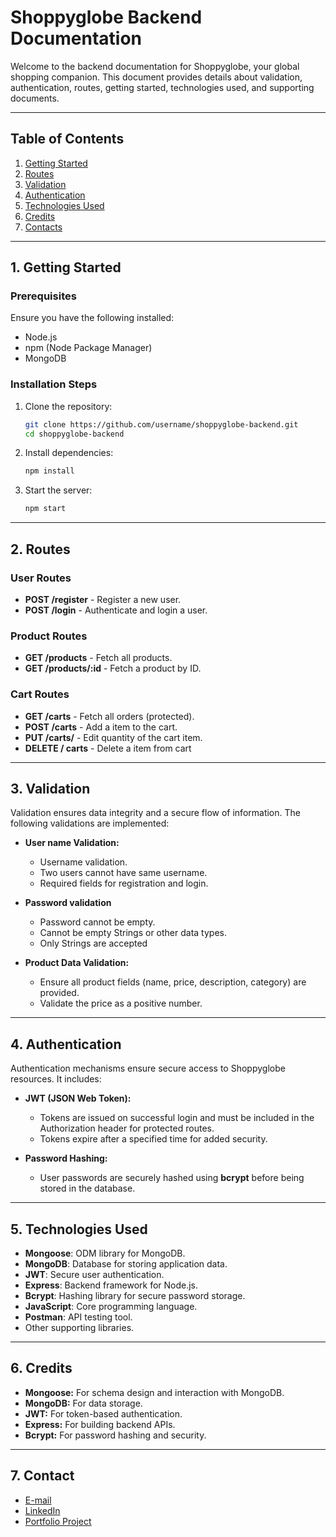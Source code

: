 # Shoppyglobe Backend Documentation

Welcome to the backend documentation for Shoppyglobe, your global shopping companion. This document provides details about validation, authentication, routes, getting started, technologies used, and supporting documents.

---

## Table of Contents

1. [Getting Started](#1-getting-started)
2. [Routes](#2-routes)
3. [Validation](#3-validation)
4. [Authentication](#4-authentication)
5. [Technologies Used](#5-technologies-used)
6. [Credits](#6-credits)
7. [Contacts](#7-contact)

---

## 1. Getting Started

### Prerequisites
Ensure you have the following installed:
- Node.js
- npm (Node Package Manager)
- MongoDB

### Installation Steps
1. Clone the repository:
   ```bash
   git clone https://github.com/username/shoppyglobe-backend.git
   cd shoppyglobe-backend
   ```

2. Install dependencies:
   ```bash
   npm install
   ```

4. Start the server:
   ```bash
   npm start
   ```

---

## 2. Routes

### User Routes
- **POST /register** - Register a new user.
- **POST /login** - Authenticate and login a user.

### Product Routes
- **GET /products** - Fetch all products.
- **GET /products/:id** - Fetch a product by ID.

### Cart Routes
- **GET /carts** - Fetch all orders (protected).
- **POST /carts** - Add a item to the cart.
- **PUT /carts/** - Edit quantity of the cart item.
- **DELETE / carts** - Delete a item from cart
---

## 3. Validation

Validation ensures data integrity and a secure flow of information. The following validations are implemented:

- **User name Validation:**
  - Username validation.
  - Two users cannot have same username.
  - Required fields for registration and login.
  
- **Password validation**
	- Password cannot be empty.
	- Cannot be empty Strings or other data types.
	- Only Strings are accepted

- **Product Data Validation:**
  - Ensure all product fields (name, price, description, category) are provided.
  - Validate the price as a positive number.

---

## 4. Authentication

Authentication mechanisms ensure secure access to Shoppyglobe resources. It includes:

- **JWT (JSON Web Token):**
  - Tokens are issued on successful login and must be included in the Authorization header for protected routes.
  - Tokens expire after a specified time for added security.

- **Password Hashing:**
  - User passwords are securely hashed using **bcrypt** before being stored in the database.
  
---

## 5. Technologies Used

- **Mongoose**: ODM library for MongoDB.
- **MongoDB**: Database for storing application data.
- **JWT**: Secure user authentication.
- **Express**: Backend framework for Node.js.
- **Bcrypt**: Hashing library for secure password storage.
- **JavaScript**: Core programming language.
- **Postman**: API testing tool.
- Other supporting libraries.

---

## 6. Credits

- **Mongoose:** For schema design and interaction with MongoDB.
- **MongoDB:** For data storage.
- **JWT:** For token-based authentication.
- **Express:** For building backend APIs.
- **Bcrypt:** For password hashing and security.

---

## 7. Contact

- [E-mail](goldrushatjenas@gmail.com)
- [LinkedIn](https://www.linkedin.com/in/pradeepjena/)
- [Portfolio Project](https://pradeepjena.netlify.app/)